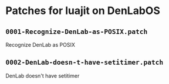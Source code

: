# Patches for luajit on DenLabOS

## `0001-Recognize-DenLab-as-POSIX.patch`

Recognize DenLab as POSIX


## `0002-DenLab-doesn-t-have-setitimer.patch`

DenLab doesn't have setitimer



